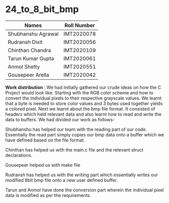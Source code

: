 # 24_to_8_bit_bmp

Names                 |      Roll Number
----------------------|-------------------
Shubhanshu Agrawal    |    IMT2020078
Rudransh Dixit        |    IMT2020056
Chinthan Chandra      |    IMT2020109
Tarun Kumar Gupta     |    IMT2020061
Anmol Shetty          |    IMT2020551
Gousepeer Arella      |    IMT2020042


__Work distribution__ : We had initially gathered our crude ideas on how the C Project would look like. Starting with the RGB color scheme and how to convert the individual pixels to their respective grayscale values. We learnt that a byte is needed to store color values and 3 bytes used together yields a colored pixel. Next we learnt about the bmp file format. It consisted of headers which held relevant data and also learnt how to read and write the data to buffers. We had divided our work as follows-

Shubhanshu has helped our team with the reading part of our code. Essentially the read part simply copies our bmp data onto a buffer which we have defined based on the file format.

Chinthan has helped us with the main.c file and the relevant struct declarations.

Gousepeer helped us with make file

Rudransh has helped us with the writing part which essentially writes our modified 8bit bmp file onto a new user defined buffer.

Tarun and Anmol have done the conversion part wherein the individual pixel data is modified as per the requirements.


